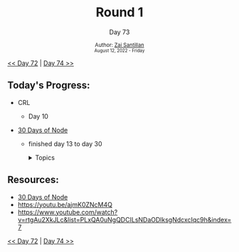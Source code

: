 <div align="center">
  <h1>Round 1</h1>
  <p>Day 73</p>
  <sub>
    Author: <a href="https://github.com/plskz" target="_blank">Zai Santillan</a>
    <br>
    <small>August 12, 2022 - Friday</small>
  </sub>
</div>

[<< Day 72](day072.md) | [Day 74 >>](day074.md)

## Today's Progress:

- CRL
  - Day 10
- [30 Days of Node](https://nodejsera.com/30-days-of-node.html)

  - finished day 13 to day 30
    <details>
      <summary>Topics</summary>

    ```
    Day 12 - CRUD in MongoDB
    Day 13 - Sign Up form
    Day 14 - Intro to socket.io
    Day 15 - All about streams
    Day 16 - Zlib Module
    Day 17 - CRUD in MySQL.
    Day 18 - Concepts of callbacks
    Day 19 - Query String
    Day 20 - Timers in node.js
    Day 21 - Buffers in node.js
    Day 22 - String Decoder
    Day 23 - Debuggers
    Day 24 - Child Processes
    Day 25 - Clusters
    Day 26 - OS module
    Day 27 - Assert module
    Day 28 - Getting Tweets using node.js
    Day 29 - Uploading file to dropbox
    Day 30 - Github API with node.js
    ```

    </details>

## Resources:

- [30 Days of Node](https://nodejsera.com/30-days-of-node.html)
- https://youtu.be/ajmK0ZNcM4Q
- https://www.youtube.com/watch?v=rtgAu2XkJLc&list=PLxQA0uNgQDCILsNDaODlksgNdcxcIqc9h&index=7

[<< Day 72](day072.md) | [Day 74 >>](day074.md)

